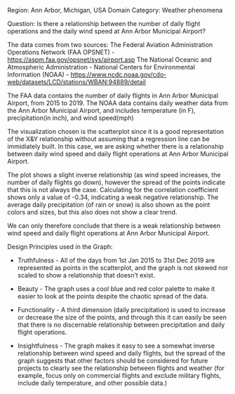 Region: Ann Arbor, Michigan, USA
Domain Category: Weather phenomena


Question: Is there a relationship between the number of daily flight operations and the daily wind speed at Ann Arbor Municipal Airport?

The data comes from two sources:
The Federal Aviation Administration Operations Network (FAA OPSNET) - https://aspm.faa.gov/opsnet/sys/airport.asp
The National Oceanic and Atmospheric Administration - National Centers for Environmental Information (NOAA) - https://www.ncdc.noaa.gov/cdo-web/datasets/LCD/stations/WBAN:94889/detail

The FAA data contains the number of daily flights in Ann Arbor Municipal Airport, from 2015 to 2019.
The NOAA data contains daily weather data from the Ann Arbor Municipal Airport, and includes temperature (in F), precipitation(in inch), and wind speed(mph)



The visualization chosen is the scatterplot since it is a good representation of the X&Y relationship without assuming that a regression line can be immidiately built. In this case, we are asking whether there is a relationship between daily wind speed and daily flight operations at Ann Arbor Municipal Airport.

The plot shows a slight inverse relationship (as wind speed increases, the number of daily flights go down), however the spread of the points indicate that this is not always the case. Calculating for the correlation coefficient shows only a value of -0.34, indicating a weak negative relationship. The average daily precipitation (of rain or snow) is also shown as the point colors and sizes, but this also does not show a clear trend.

We can only therefore conclude that there is a weak relationship between wind speed and daily flight operations at Ann Arbor Municipal Airport.

Design Principles used in the Graph:
* Truthfulness - All of the days from 1st Jan 2015 to 31st Dec 2019 are represented as points in the scatterplot, and the graph is not skewed nor scaled to show a relationship that doesn’t exist.

* Beauty - The graph uses a cool blue and red color palette to make it easier to look at the points despite the chaotic spread of the data.

* Functionality - A third dimension (daily precipitation) is used to increase or decrease the size of the points, and through this it can easily be seen that there is no discernable relationship between precipitation and daily flight operations.

* Insightfulness - The graph makes it easy to see a somewhat inverse relationship between wind speed and daily flights, but the spread of the graph suggests that other factors should be considered for future projects to clearly see the relationship between flights and weather (for example, focus only on commercial flights and exclude military flights, include daily temperature, and other possible data.)

